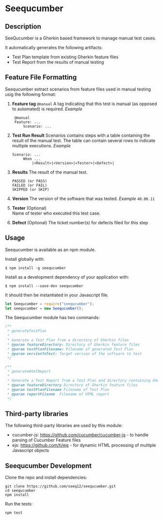 # Seequcumber

## Description

SeeQucumber is a Gherkin based framework to manage manual test cases.

It automatically generates the following artifacts:

-  Test Plan template from existing Gherkin feature files
-  Test Report from the results of manual testing

## Feature File Formatting

Seequcumber extract scenarios from feature files used in manual testing usig the following format:

1. **Feature tag** `@manual`
   A tag indicating that this test is manual (as opposed to automated)
   is required.
   _Example_

   ```gherkin
    @manual
    Feature: ...
        Scenario: ...

   ```

   >

2. **Test Run Result**
   Scenarios contains steps with a table containing the result of the manual test. The table can contain several rows to indicate multiple executions.
   _Example_

   ```gherkin
   Scenario: ...
        When ...
            |<Result>|<Version>|<Tester>|<Defect>|
   ```

>

3. **Results**
   The result of the manual test.

   ```gherkin
   PASSED (or PASS)
   FAILED (or FAIL)
   SKIPPED (or SKIP)
   ```

   >

4. **Version**
   The version of the software that was tested.
   _Example_ `40.00.11`

   >

5. **Tester** (Optional)  
   Name of tester who executed this test case.

   >

6. **Defect** (Optional)
   The ticket number(s) for defects filed for this step
   >

## Usage

Seequcumber is available as an npm module.

Install globally with:

```shell
$ npm install -g seequcumber
```

Install as a development dependency of your application with:

```shell
$ npm install --save-dev seequcumber
```

It should then be instantiated in your Javascript file.

```javascript
let Seequcumber = require("seequcumber");
let seequcumber = new Seequcumber();
```

The Seequcumber module has two commands:

```javascript
/**
 * generateTestPlan
 *
 * Generate a Test Plan from a directory of Gherkin files
 * @param featureDirectory: Directory of Gherkin feature files
 * @param testPlanFilename: Filename of generated Test Plan
 * @param versionToTest: Target version of the software to test
 */
```

```javascript
/**
 * generateHtmlReport
 *
 * Generate a Test Report from a Test Plan and directory containing Gherkin files
 * @param featureDirectory Directory of Gherkin feature files
 * @param testPlanFilename Filename of Test Plan
 * @param reportFilenme  Filename of HTML report
 */
```

## Third-party libraries

The following third-party libraries are used by this module:

-  cucumber-js: https://github.com/cucumber/cucumber-js - to handle parsing of Cucumber Feature files
-  ejs: https://github.com/tj/ejs - for dynamic HTML processing of multiple Javascript objects

## Seequcumber Development

Clone the repo and install dependencies:

```shell
git clone https://github.com/seeq12/seequcumber.git
cd seequcumber
npm install
```

Run the tests:

```shell
npm test
```

>
